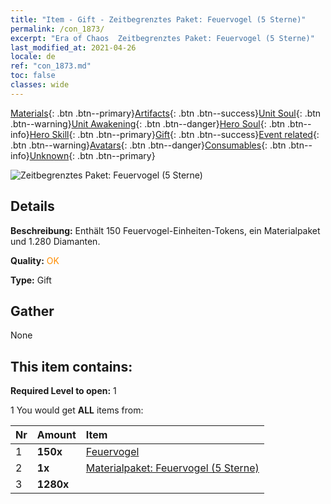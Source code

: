 ```yaml
---
title: "Item - Gift - Zeitbegrenztes Paket: Feuervogel (5 Sterne)"
permalink: /con_1873/
excerpt: "Era of Chaos  Zeitbegrenztes Paket: Feuervogel (5 Sterne)"
last_modified_at: 2021-04-26
locale: de
ref: "con_1873.md"
toc: false
classes: wide
---
```

 [Materials](/ItemsDE/){: .btn .btn--primary}[Artifacts](/ItemsDE/Artifacts/){: .btn .btn--success}[Unit Soul](/ItemsDE/UnitSoul/){: .btn .btn--warning}[Unit Awakening](/ItemsDE/UnitAwakening/){: .btn .btn--danger}[Hero Soul](/ItemsDE/HeroSoul/){: .btn .btn--info}[Hero Skill](/ItemsDE/HeroSkill/){: .btn .btn--primary}[Gift](/ItemsDE/Gift/){: .btn .btn--success}[Event related](/ItemsDE/Events/){: .btn .btn--warning}[Avatars](/ItemsDE/Avatars/){: .btn .btn--danger}[Consumables](/ItemsDE/Consumables/){: .btn .btn--info}[Unknown](/ItemsDE/Unknown/){: .btn .btn--primary}

 ![Zeitbegrenztes Paket: Feuervogel (5 Sterne)](/images/t/i_907496.png)

## Details
 **Beschreibung:** Enthält 150 Feuervogel-Einheiten-Tokens, ein Materialpaket und 1.280 Diamanten.

 **Quality:** <span style="color: #FF8C00">OK</span>

 **Type:** Gift

## Gather

  None

## This item contains:

 **Required Level to open:** 1

 1 You would get **ALL** items  from:

  | Nr | Amount |     Item    |
  |:---|:-------|:------------|
  | 1 |  **150x** | [Feuervogel](/ItemsDE/unt_268/) |  | 
  | 2 |  **1x** | [Materialpaket: Feuervogel (5 Sterne)](/ItemsDE/con_1877/) |  | 
  | 3 |  **1280x** | <i class="fas fa-gem"/> |  | 
